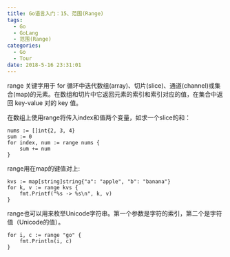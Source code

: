 ```yaml
---
title: Go语言入门：15、范围(Range)
tags:
  - Go
  - GoLang
  - 范围(Range)
categories:
  - Go
  - Tour
date: 2018-5-16 23:31:01
---
```


range 关键字用于 for 循环中迭代数组(array)、切片(slice)、通道(channel)或集合(map)的元素。在数组和切片中它返回元素的索引和索引对应的值，在集合中返回 key-value 对的 key 值。

在数组上使用range将传入index和值两个变量，如求一个slice的和：
```
nums := []int{2, 3, 4}
sum := 0
for index, num := range nums {
    sum += num
}
```

range用在map的键值对上:
```
kvs := map[string]string{"a": "apple", "b": "banana"}
for k, v := range kvs {
    fmt.Printf("%s -> %s\n", k, v)
}
```

range也可以用来枚举Unicode字符串。第一个参数是字符的索引，第二个是字符值（Unicode的值）。
```
for i, c := range "go" {
    fmt.Println(i, c)
}
```
